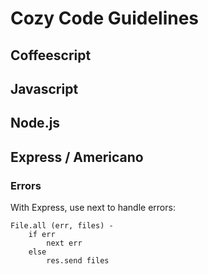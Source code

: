 # Cozy Code Guidelines


## Coffeescript

## Javascript

## Node.js

## Express / Americano

### Errors

With Express, use next to handle errors:

    File.all (err, files) -
        if err
            next err
        else
            res.send files

